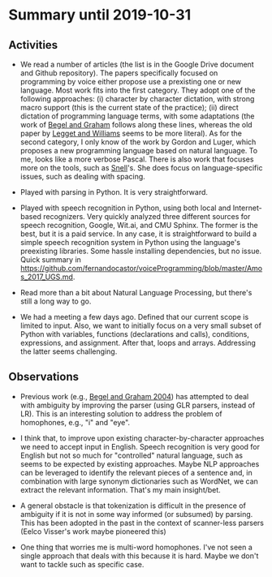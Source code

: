# Summary until 2019-10-31

## Activities

- We read a number of articles (the list is in the Google Drive document and Github repository). The papers specifically focused on programming by voice either propose use a prexisting one or new language. Most work fits into the first category. They adopt one of the following approaches: (i) character by character dictation, with strong macro support (this is the current state of the practice); (ii) direct dictation of programming language terms, with some adaptations (the work of [Begel and Graham](https://github.com/fernandocastor/voiceProgramming/blob/master/Begel_2005_SP.md) follows along these lines, whereas the old paper by [Legget and Williams](https://github.com/fernandocastor/voiceProgramming/blob/master/Legget_1984_EIV.md) seems to be more literal). As for the second category, I only know of the work by Gordon and Luger, which proposes a new programming language based on natural language. To me, looks like a more verbose Pascal. There is also work that focuses more on the tools, such as [Snell](https://github.com/fernandocastor/voiceProgramming/blob/master/Snell_2000_IPV.md)'s. She does focus on language-specific issues, such as dealing with spacing. 
  
- Played with parsing in Python. It is very straightforward.

- Played with speech recognition in Python, using both local and Internet-based recognizers. Very quickly analyzed three different sources for speech recognition, Google, Wit.ai, and CMU Sphinx. The former is the best, but it is a paid service. In any case, it is straightforward to build a simple speech recognition system in Python using the language's preexisting libraries. Some hassle installing dependencies, but no issue. Quick summary in https://github.com/fernandocastor/voiceProgramming/blob/master/Amos_2017_UGS.md.

- Read more than a bit about Natural Language Processing, but there's still a long way to go. 

- We had a meeting a few days ago. Defined that our current scope is limited to input. Also, we want to initially focus on a very small subset of Python with variables, functions (declarations and calls), conditions, expressions, and assignment. After that, loops and arrays. Addressing the latter seems challenging.

## Observations

- Previous work (e.g., [Begel and Graham 2004](https://github.com/fernandocastor/voiceProgramming/blob/master/Begel_2004_LAT.md)) has attempted to deal with ambiguity by improving the parser (using GLR parsers, instead of LR). This is an interesting solution to address the problem of homophones, e.g., "i" and "eye".

- I think that, to improve upon existing character-by-character approaches we need to accept input in English. Speech recognition is very good for English but not so much for "controlled" natural language, such as seems to be expected by existing approaches. Maybe NLP approaches can be leveraged to identify the relevant pieces of a sentence and, in combination with large synonym dictionaries such as WordNet, we can extract the relevant information. That's my main insight/bet. 

- A general obstacle is that tokenization is difficult in the presence of ambiguity if it is not in some way informed (or subsumed) by parsing. This has been adopted in the past in the context of scanner-less parsers (Eelco Visser's work maybe pioneered this)

- One thing that worries me is multi-word homophones. I've not seen a single approach that deals with this because it is hard. Maybe we don't want to tackle such as specific case. 

